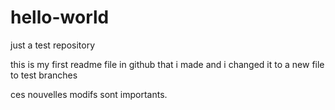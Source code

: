 # hello-world
just a test repository

this is my first readme file in github that i made and i changed it to a new file to test branches

ces nouvelles modifs sont importants.
